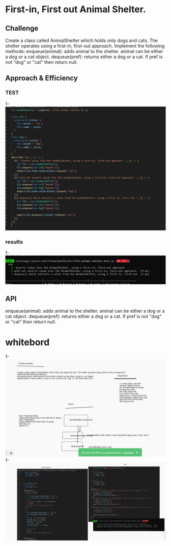 # First-in, First out Animal Shelter.


## Challenge
Create a class called AnimalShelter which holds only dogs and cats. The shelter operates using a first-in, first-out approach.
Implement the following methods:
enqueue(animal): adds animal to the shelter. animal can be either a dog or a cat object.
dequeue(pref): returns either a dog or a cat. If pref is not "dog" or "cat" then return null.

## Approach & Efficiency

### TEST 

1- ![](/challanges/assets/chall12test.PNG)

### results 
1- ![](/challanges/assets/chall12res.PNG)




## API
enqueue(animal): adds animal to the shelter. animal can be either a dog or a cat object.
dequeue(pref): returns either a dog or a cat. If pref is not "dog" or "cat" then return null.

# whitebord 

1- ![](/challanges/assets/chall12white1.PNG)
1- ![](/challanges/assets/chall12white2.PNG)



